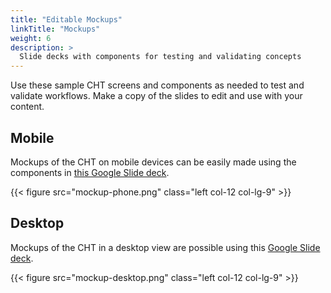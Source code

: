 ```yaml
---
title: "Editable Mockups"
linkTitle: "Mockups"
weight: 6
description: >
  Slide decks with components for testing and validating concepts
---
```


Use these sample CHT screens and components as needed to test and validate workflows. Make a copy of the slides to edit and use with your content. 

## Mobile
Mockups of the CHT on mobile devices can be easily made using the components in [this Google Slide deck](https://docs.google.com/presentation/d/1Lcjqs7OIxs5wKLrxGjg1JwvEf6a3UQ90M-X3Go0iptY/edit?ts=5f864d46#slide=id.g2d1bf74782_0_463).

{{< figure src="mockup-phone.png" class="left col-12 col-lg-9" >}} 

## Desktop
Mockups of the CHT in a desktop view are possible using this [Google Slide deck](https://docs.google.com/presentation/d/1TRLNZRAI6r0ypd2EKzkYK1o077sAXXGIbx146ATL1P0/edit#slide=id.g2d1bf74782_0_463).

{{< figure src="mockup-desktop.png" class="left col-12 col-lg-9" >}}



